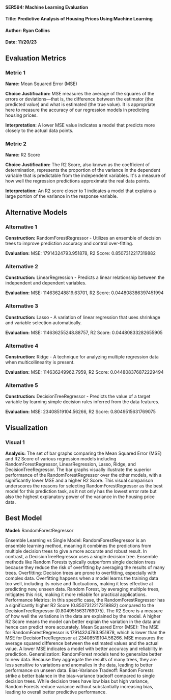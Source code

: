 #### SER594: Machine Learning Evaluation
#### Title: Predictive Analysis of Housing Prices Using Machine Learning 
#### Author: Ryan Collins
#### Date: 11/20/23

## Evaluation Metrics
### Metric 1
**Name:** Mean Squared Error (MSE)

**Choice Justification:** MSE measures the average of the squares of the errors or deviations—that is, the difference between the estimator (the predicted value) and what is estimated (the true value). It is appropriate here to measure the accuracy of our regression models in predicting housing prices.

**Interpretation:** A lower MSE value indicates a model that predicts more closely to the actual data points.

### Metric 2
**Name:** R2 Score

**Choice Justification:** The R2 Score, also known as the coefficient of determination, represents the proportion of the variance in the dependent variable that is predictable from the independent variables. It's a measure of how well the regression predictions approximate the real data points.

**Interpretation:** An R2 score closer to 1 indicates a model that explains a large portion of the variance in the response variable.

## Alternative Models
### Alternative 1
**Construction:** RandomForestRegressor - Utilizes an ensemble of decision trees to improve prediction accuracy and control over-fitting.

**Evaluation:** MSE: 17914324793.951878, R2 Score: 0.8507312217319882

### Alternative 2
**Construction:** LinearRegression - Predicts a linear relationship between the independent and dependent variables.

**Evaluation:** MSE: 114636248819.63701, R2 Score: 0.044808386397451994

### Alternative 3
**Construction:** Lasso - A variation of linear regression that uses shrinkage and variable selection automatically.

**Evaluation:** MSE: 114636255248.88757, R2 Score: 0.04480833282655905

### Alternative 4
**Construction:** Ridge - A technique for analyzing multiple regression data when multicollinearity is present.

**Evaluation:** MSE: 114636249962.7959, R2 Score: 0.044808376872229494

### Alternative 5
**Construction:** DecisionTreeRegressor - Predicts the value of a target variable by learning simple decision rules inferred from the data features.

**Evaluation:** MSE: 23408519104.56266, R2 Score: 0.8049515631769075


## Visualization
### Visual 1
**Analysis:** The set of bar graphs comparing the Mean Squared Error (MSE) and R2 Score of various regression models including RandomForestRegressor, LinearRegression, Lasso, Ridge, and DecisionTreeRegressor. The bar graphs visually illustrate the superior performance of the RandomForestRegressor over the other models, with a significantly lower MSE and a higher R2 Score. This visual comparison underscores the reasons for selecting RandomForestRegressor as the best model for this prediction task, as it not only has the lowest error rate but also the highest explanatory power of the variance in the housing price data.

## Best Model

**Model:** RandomForestRegressor

Ensemble Learning vs Single Model: RandomForestRegressor is an ensemble learning method, meaning it combines the predictions from multiple decision trees to give a more accurate and robust result. In contrast, a DecisionTreeRegressor uses a single decision tree. Ensemble methods like Random Forests typically outperform single decision trees because they reduce the risk of overfitting by averaging the results of many trees.
Overfitting: Decision trees are prone to overfitting, especially with complex data. Overfitting happens when a model learns the training data too well, including its noise and fluctuations, making it less effective at predicting new, unseen data. Random Forest, by averaging multiple trees, mitigates this risk, making it more reliable for practical applications.
Performance Metrics: In this specific case, the RandomForestRegressor has a significantly higher R2 Score (0.8507312217319882) compared to the DecisionTreeRegressor (0.8049515631769075). The R2 Score is a measure of how well the variations in the data are explained by the model. A higher R2 Score means the model can better explain the variation in the data and hence can predict more accurately.
Mean Squared Error (MSE): The MSE for RandomForestRegressor is 17914324793.951878, which is lower than the MSE for DecisionTreeRegressor at 23408519104.56266. MSE measures the average squared difference between the estimated values and the actual value. A lower MSE indicates a model with better accuracy and reliability in prediction.
Generalization: RandomForest models tend to generalize better to new data. Because they aggregate the results of many trees, they are less sensitive to variations and anomalies in the data, leading to better performance on unseen data.
Bias-Variance Tradeoff: Random Forests strike a better balance in the bias-variance tradeoff compared to single decision trees. While decision trees have low bias but high variance, Random Forests reduce variance without substantially increasing bias, leading to overall better predictive performance.

